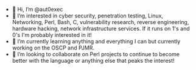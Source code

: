 - 👋 Hi, I’m @aut0exec
- 👀 I’m interested in cyber security, penetration testing, Linux, Networking, Perl, Bash, C, vulnerability research, reverse engineering, hardware hacking, network infrastructure services. If it runs on 1's and 0's I'm probably interested in it! 
- 🌱 I’m currently learning anything and everything I can but currently working on the OSCP and PJMR.
- 💞️ I’m looking to collaborate on Perl projects to continue to become better with the language or anything else that peaks the interest!

<!---
aut0exec/aut0exec is a ✨ special ✨ repository because its `README.md` (this file) appears on your GitHub profile.
You can click the Preview link to take a look at your changes.
--->
